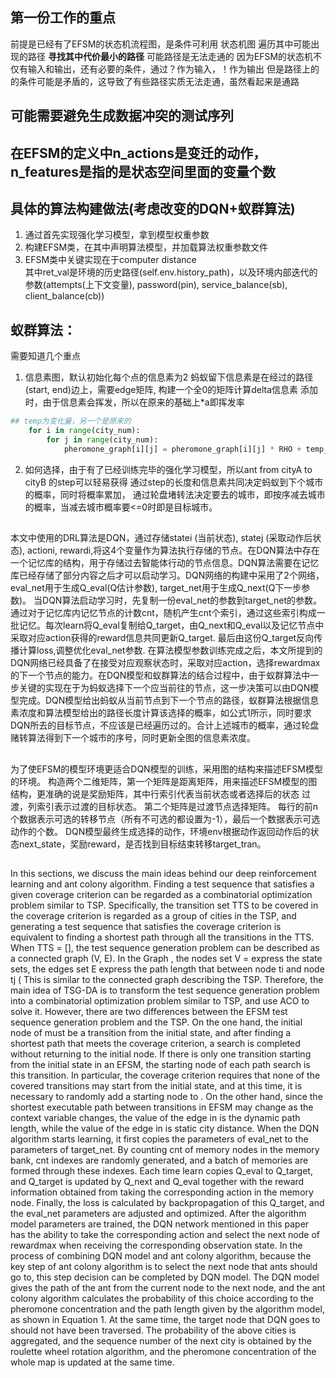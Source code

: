 ## 第一份工作的重点
前提是已经有了EFSM的状态机流程图，是条件可利用
状态机图
遍历其中可能出现的路径
**寻找其中代价最小的路径**
可能路径是无法走通的
因为EFSM的状态机不仅有输入和输出，还有必要的条件，通过？作为输入，！作为输出
但是路径上的的条件可能是矛盾的，这导致了有些路径实质无法走通，虽然看起来是通路

## 可能需要避免生成数据冲突的测试序列
## 在EFSM的定义中n_actions是变迁的动作，n_features是指的是状态空间里面的变量个数
## 具体的算法构建做法(考虑改变的DQN+蚁群算法)
1. 通过首先实现强化学习模型，拿到模型权重参数
2. 构建EFSM类，在其中声明算法模型，并加载算法权重参数文件
3. EFSM类中关键实现在于computer distance \
其中ret_val是环境的历史路径(self.env.history_path)，以及环境内部迭代的参数(attempts(上下文变量), password(pin), service_balance(sb), client_balance(cb))
## 蚁群算法：
需要知道几个重点
1. 信息素图，默认初始化每个点的信息素为2
蚂蚁留下信息素是在经过的路径(start, end)边上，需要edge矩阵, 
构建一个全0的矩阵计算delta信息素
添加时，由于信息素会挥发，所以在原来的基础上*a即挥发率
```python
## temp为变化量，另一个是原来的
    for i in range(city_num):
        for j in range(city_num):
            pheromone_graph[i][j] = pheromone_graph[i][j] * RHO + temp_pheromone[i][j]
```
2. 如何选择，由于有了已经训练完毕的强化学习模型，所以ant from cityA to cityB 的step可以轻易获得
通过step的长度和信息素共同决定蚂蚁到下个城市的概率，同时将概率累加，
通过轮盘堵转法决定要去的城市，即按序减去城市的概率，当减去城市概率要<=0时即是目标城市。


## 
本文中使用的DRL算法是DQN，通过存储statei (当前状态), statej (采取动作后状态), actioni, rewardi,将这4个变量作为算法执行存储的节点。在DQN算法中存在一个记忆库的结构，用于存储过去智能体行动的节点信息。DQN算法需要在记忆库已经存储了部分内容之后才可以启动学习。DQN网络的构建中采用了2个网络，eval_net用于生成Q_eval(Q估计参数), target_net用于生成Q_next(Q下一步参数)。
当DQN算法启动学习时，先复制一份eval_net的参数到target_net的参数。通过对于记忆库内记忆节点的计数cnt，随机产生cnt个索引，通过这些索引构成一批记忆。每次learn将Q_eval复制给Q_target，由Q_next和Q_eval以及记忆节点中采取对应action获得的reward信息共同更新Q_target. 最后由这份Q_target反向传播计算loss,调整优化eval_net参数.
在算法模型参数训练完成之后，本文所提到的DQN网络已经具备了在接受对应观察状态时，采取对应action，选择rewardmax的下一个节点的能力。在DQN模型和蚁群算法的结合过程中，由于蚁群算法中一步关键的实现在于为蚂蚁选择下一个应当前往的节点，这一步决策可以由DQN模型完成。DQN模型给出蚂蚁从当前节点到下一个节点的路径，蚁群算法根据信息素浓度和算法模型给出的路径长度计算该选择的概率，如公式1所示，同时要求DQN所去的目标节点，不应该是已经遍历过的。合计上述城市的概率，通过轮盘赌转算法得到下一个城市的序号，同时更新全图的信息素浓度。

## 
为了使EFSM的模型环境更适合DQN模型的训练，采用图的结构来描述EFSM模型的环境。 构造两个二维矩阵，第一个矩阵是距离矩阵，用来描述EFSM模型的图结构，更准确的说是奖励矩阵，其中行索引代表当前状态或者选择后的状态 过渡，列索引表示过渡的目标状态。 第二个矩阵是过渡节点选择矩阵。 每行的前n个数据表示可选的转移节点（所有不可选的都设置为-1），最后一个数据表示可选动作的个数。 DQN模型最终生成选择的动作，环境env根据动作返回动作后的状态next_state，奖励reward，是否找到目标结束转移target_tran。


##
In this sections, we discuss the main ideas behind our deep reinforcement learning and ant colony algorithm. Finding a test sequence that satisfies a given coverage criterion can be regarded as a combinatorial optimization problem similar to TSP. Specifically, the transition set TTS to be covered in the coverage criterion is regarded as a group of cities in the TSP, and generating a test sequence that satisfies the coverage criterion is equivalent to finding a shortest path through all the transitions in the TTS. When TTS = [], the test sequence generation problem can be described as a connected graph (V, E). In the Graph , the nodes set V =  express the state sets, the edges set E express the path length that between node ti and node tj (  This is similar to the connected graph  describing the TSP. Therefore, the main idea of TSG-DA is to transform the test sequence generation problem into a combinatorial optimization problem similar to TSP, and use ACO to solve it.
However, there are two differences between the EFSM test sequence generation problem and the TSP. On the one hand, the initial node of  must be a transition from the initial state, and after finding a shortest path that meets the coverage criterion, a search is completed without returning to the initial node. If there is only one transition starting from the initial state in an EFSM, the starting node of each path search is this transition. In particular, the coverage criterion requires that none of the covered transitions may start from the initial state, and at this time, it is necessary to randomly add a starting node to . On the other hand, since the shortest executable path between transitions in EFSM may change as the context variable changes, the value of the edge in  is the dynamic path length, while the value of the edge in  is static city distance. 
When the DQN algorithm starts learning, it first copies the parameters of eval_net to the parameters of target_net. By counting cnt of memory nodes in the memory bank, cnt indexes are randomly generated, and a batch of memories are formed through these indexes. Each time learn copies Q_eval to Q_target, and Q_target is updated by Q_next and Q_eval together with the reward information obtained from taking the corresponding action in the memory node. Finally, the loss is calculated by backpropagation of this Q_target, and the eval_net parameters are adjusted and optimized.
After the algorithm model parameters are trained, the DQN network mentioned in this paper has the ability to take the corresponding action and select the next node of rewardmax when receiving the corresponding observation state. In the process of combining DQN model and ant colony algorithm, because the key step of ant colony algorithm is to select the next node that ants should go to, this step decision can be completed by DQN model. The DQN model gives the path of the ant from the current node to the next node, and the ant colony algorithm calculates the probability of this choice according to the pheromone concentration and the path length given by the algorithm model, as shown in Equation 1. At the same time, the target node that DQN goes to should not have been traversed. The probability of the above cities is aggregated, and the sequence number of the next city is obtained by the roulette wheel rotation algorithm, and the pheromone concentration of the whole map is updated at the same time.
